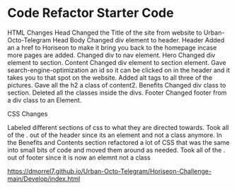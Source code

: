 # Code Refactor Starter Code

HTML Changes
Head
    Changed the Title of the site from website to Urban-Octo-Telegram
Head
Body 
    Changed div element to header.
    Header
        Added an a href to Horiseon to make it bring you back to the homepage incase more pages are added.
        Changed div to nav element.
    Hero
        Changed div element to section.
    Content
        Changed div element to section element.
        Gave search-engine-optimization an id so it can be clicked on in the header and it takes you to that spot on the website.
        Added alt tags to all three of the pictures.
        Gave all the h2 a class of content2.
    Benefits
        Changed div class to section.
        Deleted all the classes inside the divs.
    Footer
        Changed footer from a div class to an Element.



CSS Changes

Labeled different sections of css to what they are directed towards.
Took all of the . out of the header since its an element and not a class anymore.
In the Benefits and Contents section refactored a lot of CSS that was the same into small bits of code and moved them around as needed.
Took all of the . out of footer since it is now an elemnt not a class





<a href="https://dmorrel7.github.io/Urban-Octo-Telegram/Horiseon-Challenge-main/Develop/index.html">https://dmorrel7.github.io/Urban-Octo-Telegram/Horiseon-Challenge-main/Develop/index.html</a>